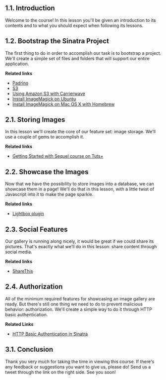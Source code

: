 ## 1.1. Introduction

Welcome to the course! In this lesson you'll be given an introduction to its contents and to what you should expect when following its lessons.

## 1.2. Bootstrap the Sinatra Project

The first thing to do in order to accomplish our task is to bootstrap a project. We'll create a simple set of files and folders that will support our entire application.

**Related links**

- [Padrino](http://padrinorb.com)
- [S3](http://aws.amazon.com/s3)
- [Using Amazon S3 with Carrierwave](https://github.com/carrierwaveuploader/carrierwave#using-amazon-s3)
- [Install ImageMagick on Ubuntu](https://help.ubuntu.com/community/ImageMagick)
- [Install ImageMagick on Mac OS X with Homebrew](http://brewformulas.org/Imagemagick)

## 2.1. Storing Images

In this lesson we'll create the core of our feature set: image storage. We'll use a couple of gems to accomplish it.

**Related links**

- [Getting Started with Sequel course on Tuts+](http://code.tutsplus.com/courses/getting-started-with-sequel)

## 2.2. Showcase the Images

Now that we have the possibility to store images into a database, we can showcase them in a page! We'll do that in this lesson, with a little twist of Javascript into it to make the page sparkle.

**Related links**

- [Lightbox plugin](http://lokeshdhakar.com/projects/lightbox2/)

## 2.3. Social Features

Our gallery is running along nicely, it would be great if we could share its pictures. That's exactly what we'll do in this lesson: share content through social media.

**Related links**

- [ShareThis](http://sharethis.com)

## 2.4. Authorization

All of the minimum required features for showcasing an image gallery are ready.  But there's still one thing we need to do to prevent malicious behavior: authorization. We'll create a simple way to do it through HTTP basic authentication.

**Related Links**

- [HTTP Basic Authentication in Sinatra](http://recipes.sinatrarb.com/p/middleware/rack_auth_basic_and_digest)

## 3.1. Conclusion

Thank you very much for taking the time in viewing this course. If there's any feedback or suggestions you want to give us, please do! Send us a tweet through the link on the right side. See you soon!
